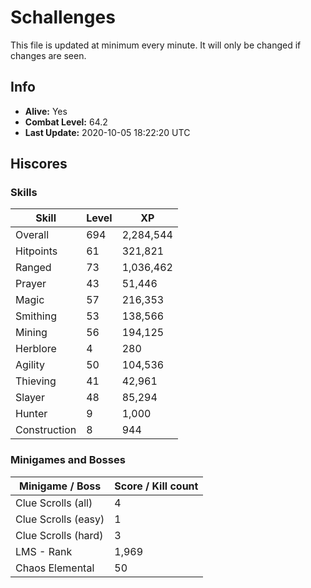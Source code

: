 # Schallenges

This file is updated at minimum every minute. It will only be changed if changes are seen.

## Info

 - **Alive:** Yes
 - **Combat Level:** 64.2
 - **Last Update:** 2020-10-05 18:22:20 UTC

## Hiscores

### Skills

| Skill | Level | XP |
|--|--|--|
| Overall | 694 | 2,284,544 |
| Hitpoints | 61 | 321,821 |
| Ranged | 73 | 1,036,462 |
| Prayer | 43 | 51,446 |
| Magic | 57 | 216,353 |
| Smithing | 53 | 138,566 |
| Mining | 56 | 194,125 |
| Herblore | 4 | 280 |
| Agility | 50 | 104,536 |
| Thieving | 41 | 42,961 |
| Slayer | 48 | 85,294 |
| Hunter | 9 | 1,000 |
| Construction | 8 | 944 |

### Minigames and Bosses

| Minigame / Boss | Score / Kill count |
|--|--|
| Clue Scrolls (all) | 4 |
| Clue Scrolls (easy) | 1 |
| Clue Scrolls (hard) | 3 |
| LMS - Rank | 1,969 |
| Chaos Elemental | 50 |
